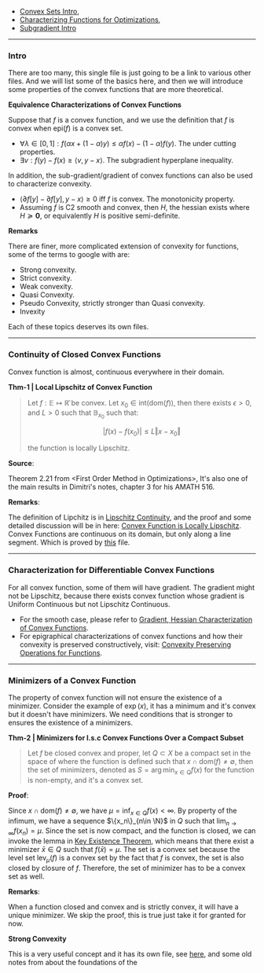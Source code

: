 - [Convex Sets Intro](../Background/Convex%20Sets%20Intro.md),
- [Characterizing Functions for Optimizations](../Background/Characterizing%20Functions%20for%20Optimizations.md),
- [Subgradient Intro](../Non-Smooth%20Calculus/Subgradient%20Intro.md)

---
### **Intro**

There are too many, this single file is just going to be a link to various other files. And we will list some of the basics here, and then we will introduce some properties of the convex functions that are more theoretical.

**Equivalence Characterizations of Convex Functions**

Suppose that $f$ is a convex function, and we use the definition that $f$ is convex when $\text{epi}(f)$ is a convex set. 
* $\forall \lambda \in [0, 1]: f(\alpha x + (1 - \alpha)y) \le \alpha f(x) - (1 - \alpha)f(y)$. The under cutting properties. 
* $\exists v: f(y) - f(x) \ge \langle v, y - x\rangle$. The subgradient hyperplane inequality. 

In addition, the sub-gradient/gradient of convex functions can also be used to characterize convexity. 
* $\langle \partial f[y] - \partial f[y], y - x \rangle\ge 0$ iff $f$ is convex. The monotonicity property. 
* Assuming $f$ is C2 smooth and convex, then $H$, the hessian exists where $H\succeq \mathbf 0$, or equivalently $H$ is positive semi-definite. 

**Remarks**

There are finer, more complicated extension of convexity for functions, some of the terms to google with are: 
* Strong convexity.
* Strict convexity.
* Weak convexity.
* Quasi Convexity.
* Pseudo Convexity, strictly stronger than Quasi convexity. 
* Invexity

Each of these topics deserves its own files. 


---
### **Continuity of Closed Convex Functions**

Convex function is almost, continuous everywhere in their domain. 

**Thm-1 | Local Lipschitz of Convex Function**
> Let $f: \mathbb E \mapsto \mathbb{\bar R}$ be convex. Let $x_0 \in \text{int}(\text{dom}(f))$, then there exists $\epsilon > 0$, and $L > 0$ such that $\mathbb B_{x_0}$ such that: 
> 
>  $$
>	|f(x) - f(x_0)| \le L \Vert x - x_0\Vert
> $$
> 
> the function is locally Lipschitz. 

**Source**: 

Theorem 2.21 from \<First Order Method in Optimizations\>, It's also one of the main results in Dimitri's notes, chapter 3 for his AMATH 516. 

**Remarks**: 

The definition of Lipchitz is in [Lipschitz Continuity](../Background/Lipschitz%20Continuity%20), and the proof and some detailed discussion will be in here: [Convex Function is Locally Lipschitz](../Non-Smooth%20Calculus/Convex%20Function%20is%20Locally%20Lipschitz%20). Convex Functions are continuous on its domain, but only along a line segment. 
Which is proved by [this](Convex%20Line%20Segment%20Continuity%20) file. 

---
### **Characterization for Differentiable Convex Functions**

For all convex function, some of them will have gradient. The gradient might not be Lipschitz, because there exists convex function whose gradient is Uniform Continuous but not Lipschitz Continuous. 

- For the smooth case, please refer to [Gradient, Hessian Characterization of Convex Functions](Gradient,%20Hessian%20Characterization%20of%20Convex%20Functions.md). 
- For epigraphical characterizations of convex functions and how their convexity is preserved constructively, visit: [Convexity Preserving Operations for Functions](../CVX%20Geometry/Convexity%20Preserving%20Operations%20for%20Functions%20). 

---
### **Minimizers of a Convex Function**

The property of convex function will not ensure the existence of a minimizer. Consider the example of $\exp(x)$, it has a minimum and it's convex but it doesn't have minimizers. We need conditions that is stronger to ensures the existence of a minimizers. 

**Thm-2 | Minimizers for l.s.c Convex Functions Over a Compact Subset**
> Let $f$ be closed convex and proper, let $Q\subset X$ be a compact set in the space of where the function is defined such that $x\cap \text{dom}(f) \neq \emptyset$, then the set of minimizers, denoted as $S = \arg\min_{x\in Q}f(x)$ for the function is non-empty, and it's a convex set. 

**Proof**:

Since $x\cap \text{dom}(f) \neq \emptyset$, we have $\mu = \inf_{x\in Q}f(x) < \infty$. By property of the infimum, we have a sequence $\{x_n\}_{n\in \N}$ in $Q$ such that $\lim_{n\rightarrow \infty}f(x_n) = \mu$. Since the set is now compact, and the function is closed, we can invoke the lemma in [Key Existence Theorem](../Background/Existence%20of%20a%20Minimizer%20), which means that there exist a minimizer $\bar x\in Q$ such that $f(\bar x) = \mu$. The set is a convex set because the level set $\text{lev}_{\mu}(f)$ is a convex set by the fact that $f$ is convex, the set is also closed by closure of $f$. Therefore, the set of minimizer has to be a convex set as well. 

**Remarks**: 

When a function closed and convex and is strictly convex, it will have a unique minimizer. We skip the proof, this is true just take it for granted for now. 

**Strong Convexity**

This is a very useful concept and it has its own file, see [here](../Properties%20of%20Functions/Strong%20Convexity,%20Equivalences%20and%20Implications.md), and some old notes from about the foundations of the 

